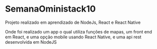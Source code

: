 # SemanaOministack10
Projeto realizado em aprendizado de NodeJs, React e React Native

Onde foi realizado um app o qual utiliza funções de mapas, um front end em React, e uma opção mobile usando React Native, e uma api rest desenvolvida em NodeJS
